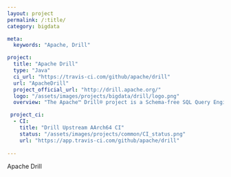 ```yaml
---
layout: project
permalink: /:title/
category: bigdata

meta:
  keywords: "Apache, Drill"

project:
  title: "Apache Drill"
  type: "Java"
  ci_url: "https://travis-ci.com/github/apache/drill"
  url: "ApacheDrill"
  project_official_url: "http://drill.apache.org/"
  logo: "/assets/images/projects/bigdata/drill/logo.png"
  overview: "The Apache™ Drill® project is a Schema-free SQL Query Engine for Hadoop, NoSQL and Cloud Storage. Drill supports a variety of NoSQL databases and file systems, including HBase, MongoDB, MapR-DB, HDFS, MapR-FS, Amazon S3, Azure Blob Storage, Google Cloud Storage, Swift, NAS and local files. A single query can join data from multiple datastores. For example, you can join a user profile collection in MongoDB with a directory of event logs in Hadoop. Drill's datastore-aware optimizer automatically restructures a query plan to leverage the datastore's internal processing capabilities. In addition, Drill supports data locality, so it's a good idea to co-locate Drill and the datastore on the same nodes."

 project_ci:
  - CI:
    title: "Drill Upstream AArch64 CI"
    status: "/assets/images/projects/common/CI_status.png"
    url: "https://app.travis-ci.com/github/apache/drill"
 
---
```


<p>Apache Drill</p>
